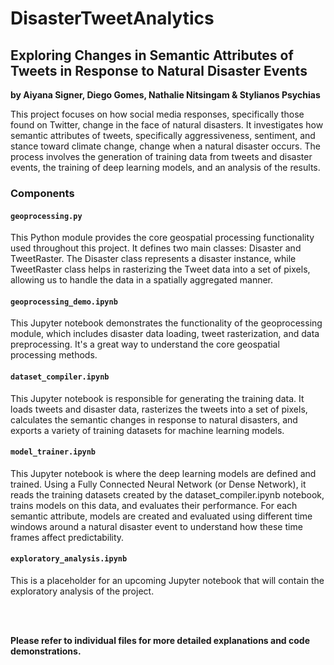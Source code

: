 # DisasterTweetAnalytics
## Exploring Changes in Semantic Attributes of Tweets in Response to Natural Disaster Events

**by Aiyana Signer, Diego Gomes, Nathalie Nitsingam & Stylianos Psychias**

This project focuses on how social media responses, specifically those found on Twitter, change in the face of natural disasters. It investigates how semantic attributes of tweets, specifically aggressiveness, sentiment, and stance toward climate change, change when a natural disaster occurs. The process involves the generation of training data from tweets and disaster events, the training of deep learning models, and an analysis of the results.

### Components

#### ``geoprocessing.py``
This Python module provides the core geospatial processing functionality used throughout this project. It defines two main classes: Disaster and TweetRaster. The Disaster class represents a disaster instance, while TweetRaster class helps in rasterizing the Tweet data into a set of pixels, allowing us to handle the data in a spatially aggregated manner.

#### ``geoprocessing_demo.ipynb``
This Jupyter notebook demonstrates the functionality of the geoprocessing module, which includes disaster data loading, tweet rasterization, and data preprocessing. It's a great way to understand the core geospatial processing methods.

#### ``dataset_compiler.ipynb``
This Jupyter notebook is responsible for generating the training data. It loads tweets and disaster data, rasterizes the tweets into a set of pixels, calculates the semantic changes in response to natural disasters, and exports a variety of training datasets for machine learning models.

#### ``model_trainer.ipynb``
This Jupyter notebook is where the deep learning models are defined and trained. Using a Fully Connected Neural Network (or Dense Network), it reads the training datasets created by the dataset_compiler.ipynb notebook, trains models on this data, and evaluates their performance. For each semantic attribute, models are created and evaluated using different time windows around a natural disaster event to understand how these time frames affect predictability.

#### ``exploratory_analysis.ipynb``
This is a placeholder for an upcoming Jupyter notebook that will contain the exploratory analysis of the project.

<br>
<br>

**Please refer to individual files for more detailed explanations and code demonstrations.**
